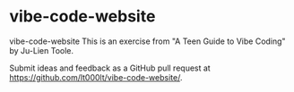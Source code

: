 # vibe-code-website
vibe-code-website
This is an exercise from "A Teen Guide to Vibe Coding" by Ju-Lien Toole. 

Submit ideas and feedback as a GitHub pull request at https://github.com/lt000lt/vibe-code-website/.
